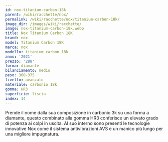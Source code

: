 ```yaml
---
id: nox-titanium-carbon-18k
parent: /wiki/racchette/nox/
permalink: /wiki/racchette/nox/titanium-carbon-18k/
image_dir: /images/wiki/racchette/
image: nox-titanium-carbon-18k.webp
title: Nox Titanium Carbon 18K
brand: nox
model: Titanium Carbon 18K
marca: nox
modello: titanium carbon 18k
anno: '2021'
prezzo: '288'
forma: diamante
bilanciamento: medio
peso: 360-375
livello: avanzato
materiale: carbonio 18k
gomma: HR3
superficie: liscia
index: 14
---
```

Prende il nome dalla sua composizione in carbonio 3k su una forma a diamante, questo combinato alla gomma HR3 conferisce un elevato grado di potenza ai colpi in uscita. Al suo interno sono presenti le tecnologie innovative Nox come il sistema antivibrazioni AVS e un manico più lungo per una migliore impugnatura.